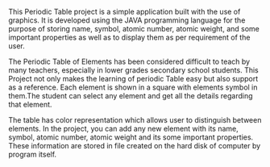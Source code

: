 
This Periodic Table project is a simple application built with the use of graphics. It is developed using
the JAVA programming language for the purpose of storing name, symbol, atomic number, atomic
weight, and some important properties as well as to display them as per requirement of the user.

The Periodic Table of Elements has been considered difficult to teach by many teachers, especially in
lower grades secondary school students. This Project not only makes the learning of periodic Table
easy but also support as a reference. Each element is shown in a square with elements symbol in
them.The student can select any element and get all the details regarding that element.

The table has color representation which allows user to distinguish between elements. In the project,
you can add any new element with its name, symbol, atomic number, atomic weight and its some
important properties. These information are stored in file created on the hard disk of computer by
program itself.



